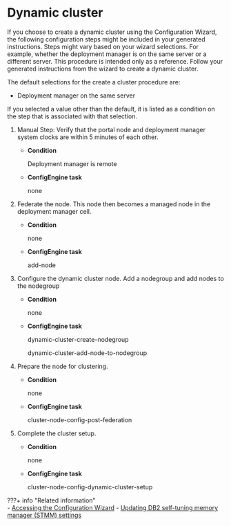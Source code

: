 # Dynamic cluster

If you choose to create a dynamic cluster using the Configuration Wizard, the following configuration steps might be included in your generated instructions. Steps might vary based on your wizard selections. For example, whether the deployment manager is on the same server or a different server. This procedure is intended only as a reference. Follow your generated instructions from the wizard to create a dynamic cluster.

The default selections for the create a cluster procedure are:

-   Deployment manager on the same server

If you selected a value other than the default, it is listed as a condition on the step that is associated with that selection.

1.  Manual Step: Verify that the portal node and deployment manager system clocks are within 5 minutes of each other.

    -   **Condition**

        Deployment manager is remote

    -   **ConfigEngine task**

        none

2.  Federate the node. This node then becomes a managed node in the deployment manager cell.

    -   **Condition**

        none

    -   **ConfigEngine task**

        add-node

3.  Configure the dynamic cluster node. Add a nodegroup and add nodes to the nodegroup

    -   **Condition**

        none

    -   **ConfigEngine task**

        dynamic-cluster-create-nodegroup

        dynamic-cluster-add-node-to-nodegroup

4.  Prepare the node for clustering.

    -   **Condition**

        none

    -   **ConfigEngine task**

        cluster-node-config-post-federation

5.  Complete the cluster setup.

    -   **Condition**

        none

    -   **ConfigEngine task**

        cluster-node-config-dynamic-cluster-setup

???+ info "Related information"  
    -   [Accessing the Configuration Wizard](../../../../deploy_dx/manage/portal_admin_tools/cfg_wizard/configuration/cw_run.md)
    -   [Updating DB2 self-tuning memory manager (STMM) settings](../../migrate/next_steps/post_mig_activities/db_task/mig_t_post_db2_stmm.md)

